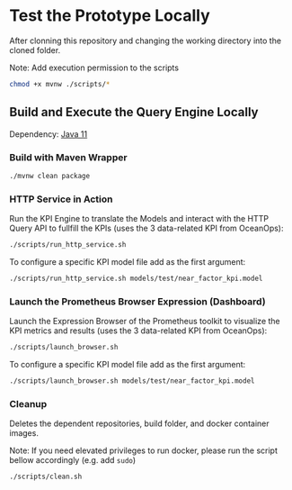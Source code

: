 # Test the Prototype Locally
After clonning this repository and changing the working directory into the cloned folder.

Note: Add execution permission to the scripts 

```bash
chmod +x mvnw ./scripts/*
```

## Build and Execute the Query Engine Locally
Dependency: [Java 11](https://www.oracle.com/java/technologies/downloads/#java11)

### Build with Maven Wrapper

```bash
./mvnw clean package
```

### HTTP Service in Action
Run the KPI Engine to translate the Models and interact with the HTTP Query API to fullfill the KPIs (uses the 3 data-related KPI from OceanOps):

```bash
./scripts/run_http_service.sh
```

To configure a specific KPI model file add as the first argument:

```bash
./scripts/run_http_service.sh models/test/near_factor_kpi.model
```


### Launch the Prometheus Browser Expression (Dashboard)
Launch the Expression Browser of the Prometheus toolkit to visualize the KPI metrics and results (uses the 3 data-related KPI from OceanOps):

```bash
./scripts/launch_browser.sh
```

To configure a specific KPI model file add as the first argument:

```bash
./scripts/launch_browser.sh models/test/near_factor_kpi.model
```

### Cleanup

Deletes the dependent repositories, build folder, and docker container images.

Note: If you need elevated privileges to run docker, please run the script bellow accordingly (e.g. add ``` sudo ```) 

```bash
./scripts/clean.sh
```
